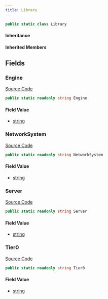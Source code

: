```yaml
---
title: Library
---
```


```csharp
public static class Library
```

#### Inheritance

#### Inherited Members

## Fields

### Engine

[Source Code](https://github.com/swiftly-solution/swiftlys2/blob/main/managed/src/SwiftlyS2.Shared/Modules/Memory/Library.cs#L7)

```csharp
public static readonly string Engine
```

#### Field Value

- [string](https://learn.microsoft.com/dotnet/api/system.string)

### NetworkSystem

[Source Code](https://github.com/swiftly-solution/swiftlys2/blob/main/managed/src/SwiftlyS2.Shared/Modules/Memory/Library.cs#L13)

```csharp
public static readonly string NetworkSystem
```

#### Field Value

- [string](https://learn.microsoft.com/dotnet/api/system.string)

### Server

[Source Code](https://github.com/swiftly-solution/swiftlys2/blob/main/managed/src/SwiftlyS2.Shared/Modules/Memory/Library.cs#L11)

```csharp
public static readonly string Server
```

#### Field Value

- [string](https://learn.microsoft.com/dotnet/api/system.string)

### Tier0

[Source Code](https://github.com/swiftly-solution/swiftlys2/blob/main/managed/src/SwiftlyS2.Shared/Modules/Memory/Library.cs#L9)

```csharp
public static readonly string Tier0
```

#### Field Value

- [string](https://learn.microsoft.com/dotnet/api/system.string)

